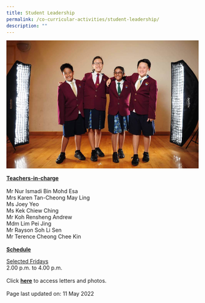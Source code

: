 ```yaml
---
title: Student Leadership
permalink: /co-curricular-activities/student-leadership/
description: ""
---
```

<img src="/images/sl.jpeg">
<p><u><strong>Teachers-in-charge</strong></u><br /><br />Mr Nur Ismadi Bin Mohd Esa<br />Mrs Karen Tan-Cheong May Ling<br />Ms Joey Yeo<br />Ms Kek Chiew Ching<br />Mr Koh Rensheng Andrew<br />Mdm Lim Pei Jing<br />Mr Rayson Soh Li Sen<br />Mr Terence Cheong Chee Kin<br /><br /><u><strong>Schedule</strong>
<p>Selected Fridays</u><br />2.00 p.m. to 4.00 p.m.&nbsp;<br /><br />Click&nbsp;<a href="https://drive.google.com/open?id=1pDMj2T3jOqqyLqnW9CesGFLwH75IaiTF" target="_blank" rel="noopener"><strong>here</strong></a>&nbsp;to access letters and photos.<br /><br />Page last updated on: 11 May 2022</p>